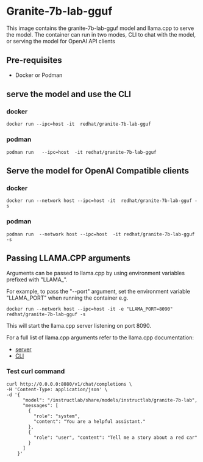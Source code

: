 # Granite-7b-lab-gguf

This image contains the granite-7b-lab-gguf model and llama.cpp to serve the model.  The container can run in two modes, CLI to chat with the model, or serving the model for OpenAI API clients

## Pre-requisites

* Docker or Podman


## serve the model and use the CLI

### docker

`docker run --ipc=host -it  redhat/granite-7b-lab-gguf `

### podman

`podman run   --ipc=host  -it redhat/granite-7b-lab-gguf`

## Serve the model for OpenAI Compatible clients


### docker

`docker run --network host --ipc=host -it  redhat/granite-7b-lab-gguf -s `

### podman

`podman run  --network host --ipc=host  -it redhat/granite-7b-lab-gguf -s`


## Passing LLAMA.CPP arguments

Arguments can be passed to llama.cpp by using environment variables prefixed with "LLAMA_".

For example, to pass the "--port" argument, set the environment variable "LLAMA_PORT" when running the container e.g.

`docker run --network host --ipc=host -it -e "LLAMA_PORT=8090" redhat/granite-7b-lab-gguf -s`

This will start the llama.cpp server listening on port 8090.

For a full list of llama.cpp arguments refer to the llama.cpp documentation:

* [server](https://github.com/ggerganov/llama.cpp/blob/master/examples/server/README.md)
* [CLI](https://github.com/ggerganov/llama.cpp/blob/master/examples/main/README.md#common-options)

### Test curl command

```
curl http://0.0.0.0:8080/v1/chat/completions \
-H 'Content-Type: application/json' \
-d '{
      "model": "/instructlab/share/models/instructlab/granite-7b-lab",
      "messages": [
        {
          "role": "system",
          "content": "You are a helpful assistant."
        },
        {
          "role": "user", "content": "Tell me a story about a red car"
        }
      ]
    }'
  ```